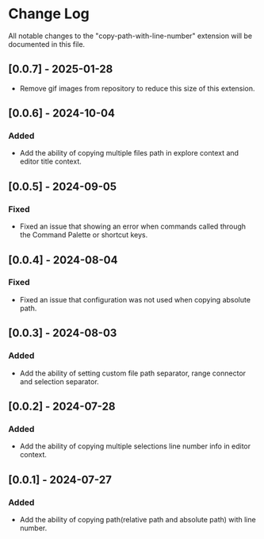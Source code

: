 # Change Log

All notable changes to the "copy-path-with-line-number" extension will be documented in this file.

## [0.0.7] - 2025-01-28

- Remove gif images from repository to reduce this size of this extension.

## [0.0.6] - 2024-10-04

### Added

- Add the ability of copying multiple files path in explore context and editor title context.

## [0.0.5] - 2024-09-05

### Fixed

- Fixed an issue that showing an error when commands called through the Command Palette or shortcut keys.

## [0.0.4] - 2024-08-04

### Fixed

- Fixed an issue that configuration was not used when copying absolute path.

## [0.0.3] - 2024-08-03

### Added

- Add the ability of setting custom file path separator, range connector and selection separator.

## [0.0.2] - 2024-07-28

### Added

- Add the ability of copying multiple selections line number info in editor context.

## [0.0.1] - 2024-07-27

### Added

- Add the ability of copying path(relative path and absolute path) with line number.
